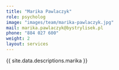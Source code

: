```yaml
---
title: "Marika Pawlaczyk"
role: psycholog
image: "images/team/marika-pawlaczyk.jpg"
mail: marika.pawlaczyk@bystrylisek.pl
phone: "884 027 600"
weight: 2
layout: services
---
```


{{ site.data.descriptions.marika }}
